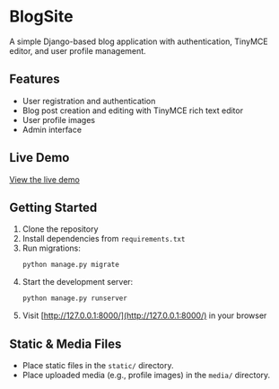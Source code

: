 # BlogSite

A simple Django-based blog application with authentication, TinyMCE editor, and user profile management.

## Features

- User registration and authentication
- Blog post creation and editing with TinyMCE rich text editor
- User profile images
- Admin interface

## Live Demo

[View the live demo](http://127.0.0.1:8000/)

## Getting Started

1. Clone the repository
2. Install dependencies from `requirements.txt`
3. Run migrations:
   ```sh
   python manage.py migrate
   ```
4. Start the development server:
   ```sh
   python manage.py runserver
   ```
5. Visit [http://127.0.0.1:8000/](http://127.0.0.1:8000/) in your browser

## Static & Media Files

- Place static files in the `static/` directory.
- Place uploaded media (e.g., profile images) in the `media/` directory.
